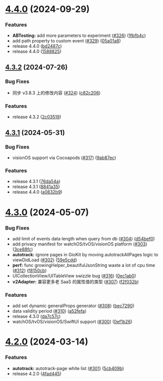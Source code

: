 # [4.4.0](https://github.com/growingio/growingio-sdk-ios-autotracker/compare/4.3.2...4.4.0) (2024-09-29)


### Features

* **ABTesting:** add more parameters to experiment ([#326](https://github.com/growingio/growingio-sdk-ios-autotracker/issues/326)) ([1fbfb4c](https://github.com/growingio/growingio-sdk-ios-autotracker/commit/1fbfb4ca0aeeab2920d8a3688b878f4677dafe05))
* add path property to custom event ([#329](https://github.com/growingio/growingio-sdk-ios-autotracker/issues/329)) ([05a01a8](https://github.com/growingio/growingio-sdk-ios-autotracker/commit/05a01a8872117612a4f8a8ae85f2f1d7ec5f4813))
* release 4.4.0 ([bd2487c](https://github.com/growingio/growingio-sdk-ios-autotracker/commit/bd2487c6ce6f469b03c73f1551fe44cffd96023b))
* release 4.4.0 ([1588825](https://github.com/growingio/growingio-sdk-ios-autotracker/commit/1588825295c52cf128c6b0a037f6de8c052a52b0))



## [4.3.2](https://github.com/growingio/growingio-sdk-ios-autotracker/compare/4.3.1...4.3.2) (2024-07-26)


### Bug Fixes

* 同步 v3.8.3 上的修改内容 ([#324](https://github.com/growingio/growingio-sdk-ios-autotracker/issues/324)) ([c82c206](https://github.com/growingio/growingio-sdk-ios-autotracker/commit/c82c206a840685e230dd355baa667daa17c904ca))


### Features

* release 4.3.2 ([2c03519](https://github.com/growingio/growingio-sdk-ios-autotracker/commit/2c0351982856db3e98de58c1ca46ada1b0ea5e6d))



## [4.3.1](https://github.com/growingio/growingio-sdk-ios-autotracker/compare/4.3.0...4.3.1) (2024-05-31)


### Bug Fixes

* visionOS support via Cocoapods ([#317](https://github.com/growingio/growingio-sdk-ios-autotracker/issues/317)) ([9ab87ec](https://github.com/growingio/growingio-sdk-ios-autotracker/commit/9ab87ec8fc3710e2d7574afd84aa8ccd214a1116))


### Features

* release 4.3.1 ([76da54a](https://github.com/growingio/growingio-sdk-ios-autotracker/commit/76da54af9bd22db15d7110e4355a8c5beaf87fc2))
* release 4.3.1 ([8841a35](https://github.com/growingio/growingio-sdk-ios-autotracker/commit/8841a3535af21570885f7f203b85cac87e7ab5e7))
* release 4.4.0 ([a0832b9](https://github.com/growingio/growingio-sdk-ios-autotracker/commit/a0832b928fc1a2fc3b879945e7fa4a448512b747))



# [4.3.0](https://github.com/growingio/growingio-sdk-ios-autotracker/compare/4.2.0...4.3.0) (2024-05-07)


### Bug Fixes

* add limit of events data length when query from db ([#304](https://github.com/growingio/growingio-sdk-ios-autotracker/issues/304)) ([d54bef0](https://github.com/growingio/growingio-sdk-ios-autotracker/commit/d54bef0b7a7646973f2730fe84efc9ac41353367))
* add privacy manifest for watchOS/tvOS/visionOS platform ([#303](https://github.com/growingio/growingio-sdk-ios-autotracker/issues/303)) ([3ce88fc](https://github.com/growingio/growingio-sdk-ios-autotracker/commit/3ce88fc237eb13a4ec90432dba27899d2a836115))
* **autotrack:** ignore pages in GioKit by moving autotrackAllPages logic to viewDidLoad ([#302](https://github.com/growingio/growingio-sdk-ios-autotracker/issues/302)) ([59e5cdd](https://github.com/growingio/growingio-sdk-ios-autotracker/commit/59e5cdd29b1decaf0ce229a72066f06ee053f1d6))
* **perf:** func growingHelper_beautifulJsonString waste a lot of cpu time ([#312](https://github.com/growingio/growingio-sdk-ios-autotracker/issues/312)) ([f8150cb](https://github.com/growingio/growingio-sdk-ios-autotracker/commit/f8150cb4955f0b015c6bb5f17e4d81a1170f66f2))
* UICollectionView/UITableView swizzle bug ([#316](https://github.com/growingio/growingio-sdk-ios-autotracker/issues/316)) ([0ec1ab0](https://github.com/growingio/growingio-sdk-ios-autotracker/commit/0ec1ab088dfcaf4e8ade23a096d1934c432cad46))
* **v2Adapter:** 兼容更多老 SaaS 的属性值的类型 ([#307](https://github.com/growingio/growingio-sdk-ios-autotracker/issues/307)) ([f2f032b](https://github.com/growingio/growingio-sdk-ios-autotracker/commit/f2f032bdd1569454378abac615a65b61815b496a))


### Features

* add set dynamic generalProps generator ([#308](https://github.com/growingio/growingio-sdk-ios-autotracker/issues/308)) ([bec7290](https://github.com/growingio/growingio-sdk-ios-autotracker/commit/bec729034d12467fa97fa101e5bb3e32cb133021))
* data validity period ([#310](https://github.com/growingio/growingio-sdk-ios-autotracker/issues/310)) ([a52fefa](https://github.com/growingio/growingio-sdk-ios-autotracker/commit/a52fefa7a7bf7a3590c49c501f193449aa94f631))
* release 4.3.0 ([da7c57c](https://github.com/growingio/growingio-sdk-ios-autotracker/commit/da7c57cc69c6c6d89ab5e9eda1cd6bf88b8e63e1))
* watchOS/tvOS/visionOS/SwiftUI support ([#300](https://github.com/growingio/growingio-sdk-ios-autotracker/issues/300)) ([0ef1b26](https://github.com/growingio/growingio-sdk-ios-autotracker/commit/0ef1b260915febb12b080edac0f5b13e08b1e592))



# [4.2.0](https://github.com/growingio/growingio-sdk-ios-autotracker/compare/4.1.0...4.2.0) (2024-03-14)


### Features

* **autotrack:** autotrack-page white list ([#301](https://github.com/growingio/growingio-sdk-ios-autotracker/issues/301)) ([5cb409b](https://github.com/growingio/growingio-sdk-ios-autotracker/commit/5cb409b7fbabf6256a91670a1bd5db4843f8b1ac))
* release 4.2.0 ([4fad445](https://github.com/growingio/growingio-sdk-ios-autotracker/commit/4fad4457f46e3525f0b46a1e437e2b826708eaba))



